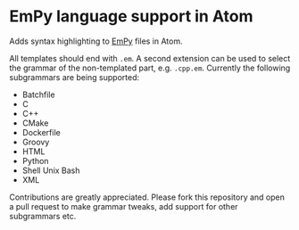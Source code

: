 # EmPy language support in Atom

Adds syntax highlighting to [EmPy](http://www.alcyone.com/software/empy/) files in Atom.

All templates should end with `.em`.
A second extension can be used to select the grammar of the non-templated part, e.g. `.cpp.em`.
Currently the following subgrammars are being supported:

* Batchfile
* C
* C++
* CMake
* Dockerfile
* Groovy
* HTML
* Python
* Shell Unix Bash
* XML

Contributions are greatly appreciated.
Please fork this repository and open a pull request to make grammar tweaks, add support for other subgrammars etc.
